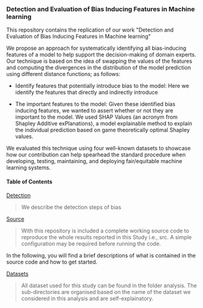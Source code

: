 ### Detection and Evaluation of Bias Inducing Features in Machine learning

This repository contains the replication of our work "Detection and Evaluation of Bias Inducing Features in Machine learning"

We propose an approach for systematically identifying all bias-inducing features of a model to help support the decision-making of domain experts. Our technique is based on the idea of swapping the values of the features and computing the divergences in the distribution of the model prediction using different distance functions; as follows:

- Identify features that potentially introduce bias to the model: Here we identify the features
    that directly and indirectly introduce

- The important features to the model: Given these identified bias inducing features, we wanted to assert whether or not they are important to the model. We used SHAP Values (an acronym from Shapley Additive exPlanations), a model explainable method to explain the individual prediction based on game theoretically optimal Shapley values.

We evaluated this technique using four well-known datasets to showcase how our contribution can help spearhead the standard procedure when developing, testing, maintaining, and deploying fair/equitable machine learning systems.




#### Table of Contents  

 [Detection](#Detection)  
> We describe the detection steps of bias

 [Source](#Source)  
> With this repository is included a complete working source code to reproduce the whole results reported in this Study i.e., src.
A simple configuration may be required before running the code.

In the following, you will find a brief descriptions of what is contained in the source code and how to get started.

 [Datasets](#Datasets)  
> All dataset used for this study can be found in the folder analysis. The sub-directories are organised based on the name of the dataset we considered in this analysis and are self-explainatory.
